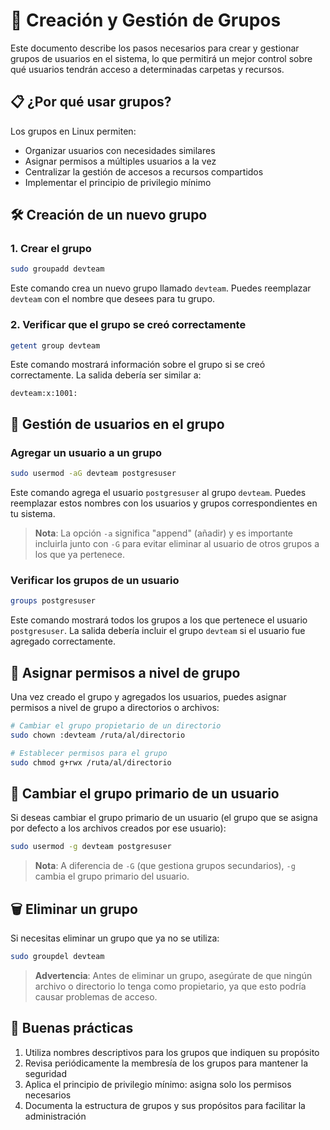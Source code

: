 # 👥 Creación y Gestión de Grupos

Este documento describe los pasos necesarios para crear y gestionar grupos de usuarios en el sistema, lo que permitirá un mejor control sobre qué usuarios tendrán acceso a determinadas carpetas y recursos.

## 📋 ¿Por qué usar grupos?

Los grupos en Linux permiten:
- Organizar usuarios con necesidades similares
- Asignar permisos a múltiples usuarios a la vez
- Centralizar la gestión de accesos a recursos compartidos
- Implementar el principio de privilegio mínimo

## 🛠️ Creación de un nuevo grupo

### 1. Crear el grupo

```bash
sudo groupadd devteam
```

Este comando crea un nuevo grupo llamado `devteam`. Puedes reemplazar `devteam` con el nombre que desees para tu grupo.

### 2. Verificar que el grupo se creó correctamente

```bash
getent group devteam
```

Este comando mostrará información sobre el grupo si se creó correctamente. La salida debería ser similar a:

```
devteam:x:1001:
```

## 👤 Gestión de usuarios en el grupo

### Agregar un usuario a un grupo

```bash
sudo usermod -aG devteam postgresuser
```

Este comando agrega el usuario `postgresuser` al grupo `devteam`. Puedes reemplazar estos nombres con los usuarios y grupos correspondientes en tu sistema.

> **Nota**: La opción `-a` significa "append" (añadir) y es importante incluirla junto con `-G` para evitar eliminar al usuario de otros grupos a los que ya pertenece.

### Verificar los grupos de un usuario

```bash
groups postgresuser
```

Este comando mostrará todos los grupos a los que pertenece el usuario `postgresuser`. La salida debería incluir el grupo `devteam` si el usuario fue agregado correctamente.

## 🔐 Asignar permisos a nivel de grupo

Una vez creado el grupo y agregados los usuarios, puedes asignar permisos a nivel de grupo a directorios o archivos:

```bash
# Cambiar el grupo propietario de un directorio
sudo chown :devteam /ruta/al/directorio

# Establecer permisos para el grupo
sudo chmod g+rwx /ruta/al/directorio
```

## 🔄 Cambiar el grupo primario de un usuario

Si deseas cambiar el grupo primario de un usuario (el grupo que se asigna por defecto a los archivos creados por ese usuario):

```bash
sudo usermod -g devteam postgresuser
```

> **Nota**: A diferencia de `-G` (que gestiona grupos secundarios), `-g` cambia el grupo primario del usuario.

## 🗑️ Eliminar un grupo

Si necesitas eliminar un grupo que ya no se utiliza:

```bash
sudo groupdel devteam
```

> **Advertencia**: Antes de eliminar un grupo, asegúrate de que ningún archivo o directorio lo tenga como propietario, ya que esto podría causar problemas de acceso.

## 📝 Buenas prácticas

1. Utiliza nombres descriptivos para los grupos que indiquen su propósito
2. Revisa periódicamente la membresía de los grupos para mantener la seguridad
3. Aplica el principio de privilegio mínimo: asigna solo los permisos necesarios
4. Documenta la estructura de grupos y sus propósitos para facilitar la administración
